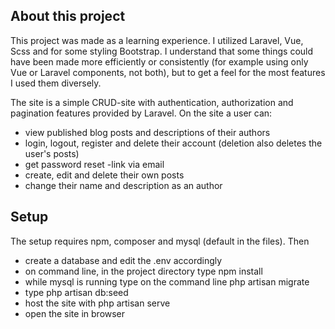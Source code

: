 ## About this project

This project was made as a learning experience. I utilized Laravel, Vue, Scss and for some styling Bootstrap. I understand that some things could have been made more efficiently or consistently (for example using only Vue or Laravel components, not both), but to get a feel for the most features I used them diversely.

The site is a simple CRUD-site with authentication, authorization and pagination features provided by Laravel. On the site a user can:
- view published blog posts and descriptions of their authors
- login, logout, register and delete their account (deletion also deletes the user's posts)
- get password reset -link via email
- create, edit and delete their own posts
- change their name and description as an author

## Setup
The setup requires npm, composer and mysql (default in the files). Then
- create a database and edit the .env accordingly
- on command line, in the project directory type npm install
- while mysql is running type on the command line php artisan migrate
- type php artisan db:seed
- host the site with php artisan serve
- open the site in browser